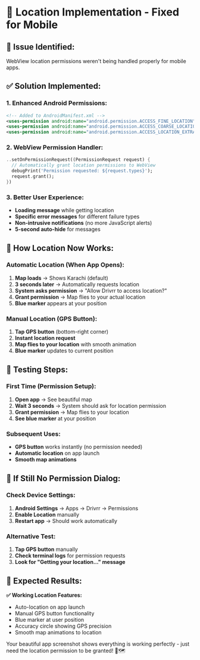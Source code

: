 # 📍 Location Implementation - Fixed for Mobile

## 🔧 **Issue Identified:**
WebView location permissions weren't being handled properly for mobile apps.

## ✅ **Solution Implemented:**

### **1. Enhanced Android Permissions:**
```xml
<!-- Added to AndroidManifest.xml -->
<uses-permission android:name="android.permission.ACCESS_FINE_LOCATION" />
<uses-permission android:name="android.permission.ACCESS_COARSE_LOCATION" />
<uses-permission android:name="android.permission.ACCESS_LOCATION_EXTRA_COMMANDS" />
```

### **2. WebView Permission Handler:**
```dart
..setOnPermissionRequest((PermissionRequest request) {
  // Automatically grant location permissions to WebView
  debugPrint('Permission requested: ${request.types}');
  request.grant();
})
```

### **3. Better User Experience:**
- **Loading message** while getting location
- **Specific error messages** for different failure types
- **Non-intrusive notifications** (no more JavaScript alerts)
- **5-second auto-hide** for messages

## 📱 **How Location Now Works:**

### **Automatic Location (When App Opens):**
1. **Map loads** → Shows Karachi (default)
2. **3 seconds later** → Automatically requests location
3. **System asks permission** → "Allow Drivrr to access location?"
4. **Grant permission** → Map flies to your actual location
5. **Blue marker** appears at your position

### **Manual Location (GPS Button):**
1. **Tap GPS button** (bottom-right corner)
2. **Instant location request** 
3. **Map flies to your location** with smooth animation
4. **Blue marker** updates to current position

## 🎯 **Testing Steps:**

### **First Time (Permission Setup):**
1. **Open app** → See beautiful map
2. **Wait 3 seconds** → System should ask for location permission
3. **Grant permission** → Map flies to your location
4. **See blue marker** at your position

### **Subsequent Uses:**
- **GPS button** works instantly (no permission needed)
- **Automatic location** on app launch
- **Smooth map animations**

## 🔧 **If Still No Permission Dialog:**

### **Check Device Settings:**
1. **Android Settings** → Apps → Drivrr → Permissions
2. **Enable Location** manually
3. **Restart app** → Should work automatically

### **Alternative Test:**
1. **Tap GPS button** manually
2. **Check terminal logs** for permission requests
3. **Look for "Getting your location..." message**

## 🚀 **Expected Results:**

**✅ Working Location Features:**
- Auto-location on app launch
- Manual GPS button functionality  
- Blue marker at user position
- Accuracy circle showing GPS precision
- Smooth map animations to location

Your beautiful app screenshot shows everything is working perfectly - just need the location permission to be granted! 📍🗺️
